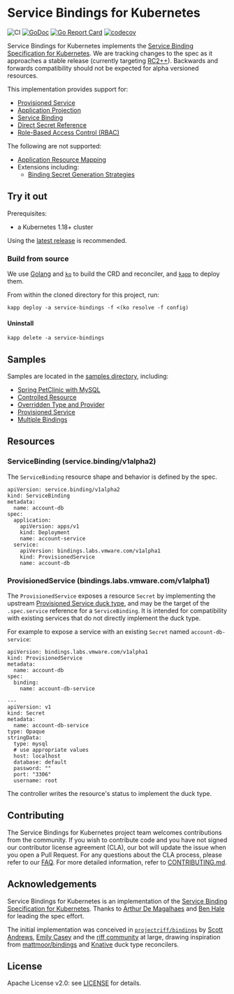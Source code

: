
# Service Bindings for Kubernetes

![CI](https://github.com/vmware-labs/service-bindings/workflows/CI/badge.svg?branch=main)
[![GoDoc](https://godoc.org/github.com/vmware-labs/service-bindings?status.svg)](https://godoc.org/github.com/vmware-labs/service-bindings)
[![Go Report Card](https://goreportcard.com/badge/github.com/vmware-labs/service-bindings)](https://goreportcard.com/report/github.com/vmware-labs/service-bindings)
[![codecov](https://codecov.io/gh/vmware-labs/service-bindings/branch/main/graph/badge.svg)](https://codecov.io/gh/vmware-labs/service-bindings)


Service Bindings for Kubernetes implements the [Service Binding Specification for Kubernetes](https://github.com/k8s-service-bindings/spec). We are tracking changes to the spec as it approaches a stable release (currently targeting [RC2++](https://github.com/k8s-service-bindings/spec/tree/04b99a3b9215af59e060359848de9622e909ff9e)). Backwards and forwards compatibility should not be expected for alpha versioned resources.

This implementation provides support for:
- [Provisioned Service](https://github.com/k8s-service-bindings/spec/tree/04b99a3b9215af59e060359848de9622e909ff9e#provisioned-service)
- [Application Projection](https://github.com/k8s-service-bindings/spec/tree/04b99a3b9215af59e060359848de9622e909ff9e#application-projection)
- [Service Binding](https://github.com/k8s-service-bindings/spec/tree/04b99a3b9215af59e060359848de9622e909ff9e#service-binding)
- [Direct Secret Reference](https://github.com/k8s-service-bindings/spec/tree/04b99a3b9215af59e060359848de9622e909ff9e#direct-secret-reference)
- [Role-Based Access Control (RBAC)](https://github.com/k8s-service-bindings/spec/tree/04b99a3b9215af59e060359848de9622e909ff9e#role-based-access-control-rbac)

The following are not supported:
- [Application Resource Mapping](https://github.com/k8s-service-bindings/spec/tree/04b99a3b9215af59e060359848de9622e909ff9e#application-resource-mapping)
- Extensions including:
  - [Binding Secret Generation Strategies](https://github.com/k8s-service-bindings/spec/tree/04b99a3b9215af59e060359848de9622e909ff9e#binding-secret-generation-strategies)

## Try it out

Prerequisites:
- a Kubernetes 1.18+ cluster

Using the [latest release](https://github.com/vmware-labs/service-bindings/releases/latest) is recommended.

### Build from source

We use [Golang](https://golang.org) and [`ko`](https://github.com/google/ko) to build the CRD and reconciler, and [`kapp`](https://get-kapp.io) to deploy them.

From within the cloned directory for this project, run:

```
kapp deploy -a service-bindings -f <(ko resolve -f config)
```

#### Uninstall

```
kapp delete -a service-bindings
```

## Samples

Samples are located in the [samples directory](./samples), including:

- [Spring PetClinic with MySQL](./samples/spring-petclinic)
- [Controlled Resource](./samples/controlled-resource)
- [Overridden Type and Provider](./samples/overridden-type-provider)
- [Provisioned Service](./samples/provisioned-service)
- [Multiple Bindings](./samples/multi-binding)

## Resources

### ServiceBinding (service.binding/v1alpha2)

The `ServiceBinding` resource shape and behavior is defined by the spec.

```
apiVersion: service.binding/v1alpha2
kind: ServiceBinding
metadata:
  name: account-db
spec:
  application:
    apiVersion: apps/v1
    kind: Deployment
    name: account-service
  service:
    apiVersion: bindings.labs.vmware.com/v1alpha1
    kind: ProvisionedService
    name: account-db
```

### ProvisionedService (bindings.labs.vmware.com/v1alpha1)

The `ProvisionedService` exposes a resource `Secret` by implementing the upstream [Provisioned Service duck type](https://github.com/k8s-service-bindings/spec#provisioned-service), and may be the target of the `.spec.service` reference for a `ServiceBinding`. It is intended for compatibility with existing services that do not directly implement the duck type.

For example to expose a service with an existing `Secret` named `account-db-service`:

```
apiVersion: bindings.labs.vmware.com/v1alpha1
kind: ProvisionedService
metadata:
  name: account-db
spec:
  binding:
    name: account-db-service

---
apiVersion: v1
kind: Secret
metadata:
  name: account-db-service
type: Opaque
stringData:
  type: mysql
  # use appropriate values
  host: localhost
  database: default
  password: ""
  port: "3306"
  username: root
```

The controller writes the resource's status to implement the duck type.

## Contributing

The Service Bindings for Kubernetes project team welcomes contributions from the community. If you wish to contribute code and you have not signed our contributor license agreement (CLA), our bot will update the issue when you open a Pull Request. For any questions about the CLA process, please refer to our [FAQ](https://cla.vmware.com/faq). For more detailed information, refer to [CONTRIBUTING.md](CONTRIBUTING.md).

## Acknowledgements

Service Bindings for Kubernetes is an implementation of the [Service Binding Specification for Kubernetes](https://github.com/k8s-service-bindings/spec). Thanks to [Arthur De Magalhaes](https://github.com/arthurdm) and [Ben Hale](https://github.com/nebhale) for leading the spec effort. 

The initial implementation was conceived in [`projectriff/bindings`](https://github.com/projectriff/bindings/) by [Scott Andrews](https://github.com/scothis), [Emily Casey](https://github.com/ekcasey) and the [riff community](https://github.com/orgs/projectriff/people) at large, drawing inspiration from [mattmoor/bindings](https://github.com/mattmoor/bindings) and [Knative](https://knative.dev) duck type reconcilers.

## License

Apache License v2.0: see [LICENSE](./LICENSE) for details.
